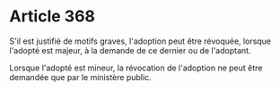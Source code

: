 # Article 368

S'il est justifié de motifs graves, l'adoption peut être révoquée, lorsque l'adopté est majeur, à la demande de ce dernier ou de l'adoptant.

Lorsque l'adopté est mineur, la révocation de l'adoption ne peut être demandée que par le ministère public.
